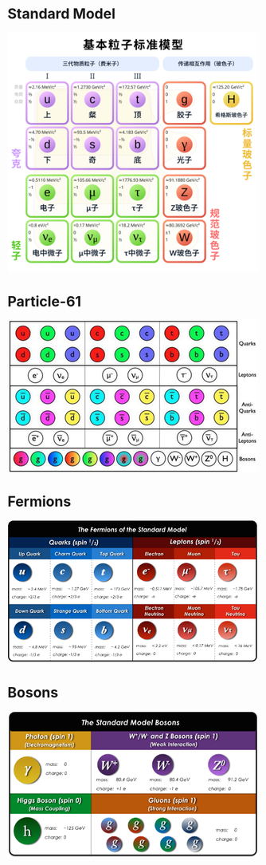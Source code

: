 # Standard Model
![Standard Model](images/standard_model.png)

# Particle-61

![Particle-61](images/particle-61.png)

# Fermions
![Fermions](images/fermions.png)

# Bosons
![Bosons](images/bosons.png)